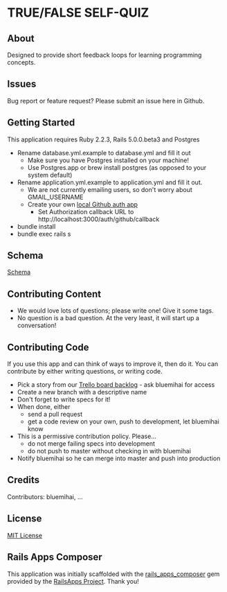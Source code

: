 TRUE/FALSE SELF-QUIZ
====================

About
-----
Designed to provide short feedback loops for learning programming concepts.

Issues
------
Bug report or feature request?  Please submit an issue here in Github.

Getting Started
---------------
This application requires Ruby 2.2.3, Rails 5.0.0.beta3 and Postgres

* Rename database.yml.example to database.yml and fill it out
  * Make sure you have Postgres installed on your machine!
  * Use Postgres.app or brew install postgres (as opposed to your system default)
* Rename application.yml.example to application.yml and fill it out.
  * We are not currently emailing users, so don't worry about GMAIL_USERNAME
  * Create your own [local Github auth app](https://github.com/settings/applications/new)
    * Set Authorization callback URL to http://localhost:3000/auth/github/callback
* bundle install
* bundle exec rails s

Schema
------
[Schema](./docs/schema.png)

Contributing Content
--------------------
* We would love lots of questions; please write one!  Give it some tags.
* No question is a bad question.  At the very least, it will start up a conversation!


Contributing Code
-----------------
If you use this app and can think of ways to improve it, then do it.
You can contribute by either writing questions, or writing code.

* Pick a story from our [Trello board backlog](https://trello.com/b/wgbIjbj1/tf-quiz) - ask bluemihai for access
* Create a new branch with a descriptive name
* Don't forget to write specs for it!
* When done, either
  * send a pull request
  * get a code review on your own, push to development, let bluemihai know
* This is a permissive contribution policy.  Please...
  * do not merge failing specs into development
  * do not push to master without checking in with bluemihai
* Notify bluemihai so he can merge into master and push into production

Credits
-------
Contributors: bluemihai, ...

License
-------
[MIT License](https://en.wikipedia.org/wiki/MIT_License)


Rails Apps Composer
-------------------
This application was initially scaffolded with the [rails_apps_composer](https://github.com/RailsApps/rails_apps_composer) gem
provided by the [RailsApps Project](http://railsapps.github.io/).  Thank you!
